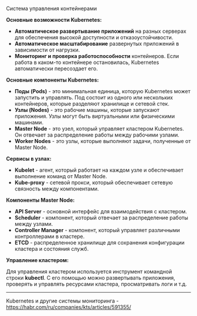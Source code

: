 Система управления контейнерами

**Основные возможности Kubernetes:**

- **Автоматическое развертывание приложений** на разных серверах для обеспечения высокой доступности и отказоустойчивости.
- **Автоматическое масштабирование** развернутых приложений в зависимости от нагрузки.
- **Мониторинг и проверка работоспособности** контейнеров. Если работа в каком-то контейнере остановилась, Kubernetes автоматически пересоздает его.

**Основные компоненты Kubernetes:**

- **Поды (Pods)** - это минимальная единица, которую Kubernetes может запустить и управлять. Под состоит из одного или нескольких контейнеров, которые разделяют хранилище и сетевой стек.
- **Узлы (Nodes)** - это рабочие машины, которые запускают приложения. Узлы могут быть виртуальными или физическими машинами.
- **Master Node** - это узел, который управляет кластером Kubernetes. Он отвечает за распределение работы между рабочими узлами.
- **Worker Nodes** - это узлы, которые выполняют задачи, полученные от Master Node.

**Сервисы в узлах:**

- **Kubelet** - агент, который работает на каждом узле и обеспечивает выполнение команд от Master Node.
- **Kube-proxy** - сетевой прокси, который обеспечивает сетевую связность между компонентами.

**Компоненты Master Node:**

- **API Server** - основной интерфейс для взаимодействия с кластером.
- **Scheduler** - компонент, который отвечает за распределение работы между узлами.
- **Controller Manager** - компонент, который управляет различными контроллерами в кластере.
- **ETCD** - распределенное хранилище для сохранения конфигурации кластера и состояния служб.

**Управление кластером:**

Для управления кластером используется инструмент командной строки **kubectl**. С его помощью можно развертывать приложения, проверять и управлять ресурсами кластера, просматривать логи и т.д.

---
Kubernetes и другие системы мониторинга - https://habr.com/ru/companies/kts/articles/591355/
